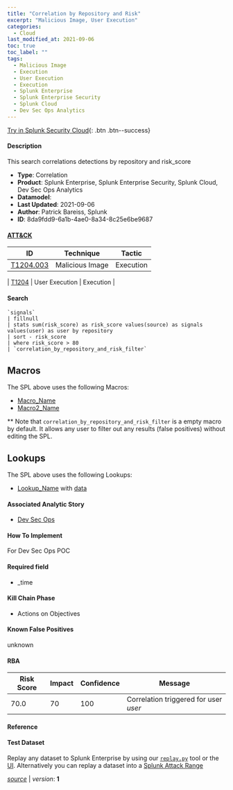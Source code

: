 ```yaml
---
title: "Correlation by Repository and Risk"
excerpt: "Malicious Image, User Execution"
categories:
  - Cloud
last_modified_at: 2021-09-06
toc: true
toc_label: ""
tags:
  - Malicious Image
  - Execution
  - User Execution
  - Execution
  - Splunk Enterprise
  - Splunk Enterprise Security
  - Splunk Cloud
  - Dev Sec Ops Analytics
---
```




[Try in Splunk Security Cloud](https://www.splunk.com/en_us/cyber-security.html){: .btn .btn--success}

#### Description

This search correlations detections by repository and risk_score

- **Type**: Correlation
- **Product**: Splunk Enterprise, Splunk Enterprise Security, Splunk Cloud, Dev Sec Ops Analytics
- **Datamodel**: 
- **Last Updated**: 2021-09-06
- **Author**: Patrick Bareiss, Splunk
- **ID**: 8da9fdd9-6a1b-4ae0-8a34-8c25e6be9687


#### [ATT&CK](https://attack.mitre.org/)

| ID          | Technique   | Tactic         |
| ----------- | ----------- |--------------- |
| [T1204.003](https://attack.mitre.org/techniques/T1204/003/) | Malicious Image | Execution |

| [T1204](https://attack.mitre.org/techniques/T1204/) | User Execution | Execution |

#### Search

```
`signals` 
| fillnull 
| stats sum(risk_score) as risk_score values(source) as signals values(user) as user by repository 
| sort - risk_score 
| where risk_score > 80 
| `correlation_by_repository_and_risk_filter`
```

## Macros
The SPL above uses the following Macros:
* [Macro_Name](https://)
* [Macro2_Name](https://)

** Note that `correlation_by_repository_and_risk_filter` is a empty macro by default. It allows any user to filter out any results (false positives) without editing the SPL.

## Lookups
The SPL above uses the following Lookups:

* [Lookup_Name]() with [data]()

#### Associated Analytic Story
* [Dev Sec Ops](/stories/dev_sec_ops)


#### How To Implement
For Dev Sec Ops POC

#### Required field
* _time


#### Kill Chain Phase
* Actions on Objectives


#### Known False Positives
unknown


#### RBA

| Risk Score  | Impact      | Confidence   | Message      |
| ----------- | ----------- |--------------|--------------|
| 70.0 | 70 | 100 | Correlation triggered for user $user$ |




#### Reference


#### Test Dataset
Replay any dataset to Splunk Enterprise by using our [`replay.py`](https://github.com/splunk/attack_data#using-replaypy) tool or the [UI](https://github.com/splunk/attack_data#using-ui).
Alternatively you can replay a dataset into a [Splunk Attack Range](https://github.com/splunk/attack_range#replay-dumps-into-attack-range-splunk-server)




[*source*](https://github.com/splunk/security_content/tree/develop/detections/cloud/correlation_by_repository_and_risk.yml) \| *version*: **1**